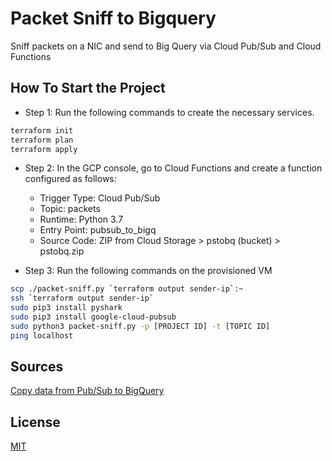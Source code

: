 # Packet Sniff to Bigquery
Sniff packets on a NIC and send to Big Query via Cloud Pub/Sub and Cloud Functions

## How To Start the Project
- Step 1: Run the following commands to create the necessary services. 
```bash
terraform init
terraform plan
terraform apply
```  

- Step 2: In the GCP console, go to Cloud Functions and create a function configured as follows:
    - Trigger Type: Cloud Pub/Sub
    - Topic: packets
    - Runtime: Python 3.7
    - Entry Point: pubsub_to_bigq
    - Source Code: ZIP from Cloud Storage > pstobq (bucket) > pstobq.zip
    
- Step 3: Run the following commands on the provisioned VM
```bash
scp ./packet-sniff.py `terraform output sender-ip`:~
ssh `terraform output sender-ip`
sudo pip3 install pyshark
sudo pip3 install google-cloud-pubsub
sudo python3 packet-sniff.py -p [PROJECT ID] -t [TOPIC ID]
ping localhost
```  

## Sources
[Copy data from Pub/Sub to BigQuery](https://medium.com/@milosevic81/copy-data-from-pub-sub-to-bigquery-496e003228a1)

## License

[MIT](https://choosealicense.com/licenses/mit/)
